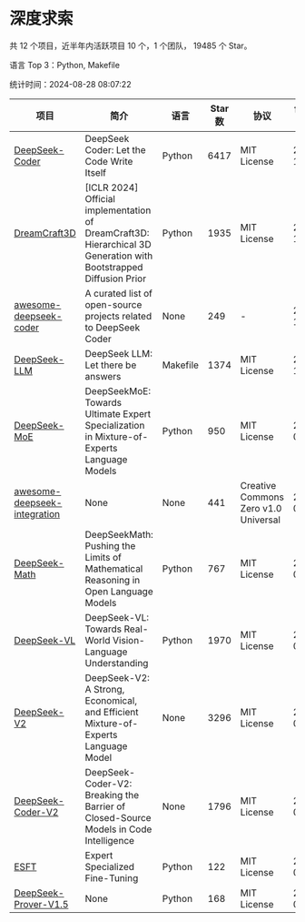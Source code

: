 # 深度求索

共 12 个项目，近半年内活跃项目 10 个，1 个团队， 19485 个 Star。

语言 Top 3：Python, Makefile

统计时间：2024-08-28 08:07:22

| 项目 | 简介 | 语言 | Star 数 | 协议 | 创建时间 | 最后更新时间 | 最后提交时间 |
| --- | --- | --- | --- | --- | --- | --- | --- |
| [DeepSeek-Coder](https://github.com/deepseek-ai/DeepSeek-Coder) | DeepSeek Coder: Let the Code Write Itself | Python | 6417 | MIT License | 2023-10-20 | 2024-08-28 | 2024-05-21 |
| [DreamCraft3D](https://github.com/deepseek-ai/DreamCraft3D) | [ICLR 2024] Official implementation of DreamCraft3D: Hierarchical 3D Generation with Bootstrapped Diffusion Prior | Python | 1935 | MIT License | 2023-10-23 | 2024-08-28 | 2024-08-21 |
| [awesome-deepseek-coder](https://github.com/deepseek-ai/awesome-deepseek-coder) | A curated list of open-source projects related to DeepSeek Coder | None | 249 | - | 2023-11-06 | 2024-08-27 | 2024-04-03 |
| [DeepSeek-LLM](https://github.com/deepseek-ai/DeepSeek-LLM) | DeepSeek LLM: Let there be answers | Makefile | 1374 | MIT License | 2023-11-29 | 2024-08-28 | 2024-02-04 |
| [DeepSeek-MoE](https://github.com/deepseek-ai/DeepSeek-MoE) | DeepSeekMoE: Towards Ultimate Expert Specialization in Mixture-of-Experts Language Models | Python | 950 | MIT License | 2024-01-02 | 2024-08-27 | 2024-01-16 |
| [awesome-deepseek-integration](https://github.com/deepseek-ai/awesome-deepseek-integration) | None | None | 441 | Creative Commons Zero v1.0 Universal | 2024-01-11 | 2024-08-28 | 2024-08-28 |
| [DeepSeek-Math](https://github.com/deepseek-ai/DeepSeek-Math) | DeepSeekMath: Pushing the Limits of Mathematical Reasoning in Open Language Models | Python | 767 | MIT License | 2024-02-05 | 2024-08-28 | 2024-04-15 |
| [DeepSeek-VL](https://github.com/deepseek-ai/DeepSeek-VL) | DeepSeek-VL: Towards Real-World Vision-Language Understanding | Python | 1970 | MIT License | 2024-03-07 | 2024-08-27 | 2024-04-24 |
| [DeepSeek-V2](https://github.com/deepseek-ai/DeepSeek-V2) | DeepSeek-V2: A Strong, Economical, and Efficient Mixture-of-Experts Language Model | None | 3296 | MIT License | 2024-04-22 | 2024-08-28 | 2024-08-10 |
| [DeepSeek-Coder-V2](https://github.com/deepseek-ai/DeepSeek-Coder-V2) | DeepSeek-Coder-V2: Breaking the Barrier of Closed-Source Models in Code Intelligence | None | 1796 | MIT License | 2024-06-14 | 2024-08-28 | 2024-07-03 |
| [ESFT](https://github.com/deepseek-ai/ESFT) | Expert Specialized Fine-Tuning | Python | 122 | MIT License | 2024-07-04 | 2024-08-26 | 2024-08-12 |
| [DeepSeek-Prover-V1.5](https://github.com/deepseek-ai/DeepSeek-Prover-V1.5) | None | Python | 168 | MIT License | 2024-08-15 | 2024-08-28 | 2024-08-16 |
